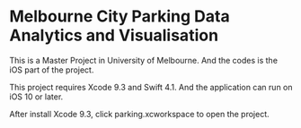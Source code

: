# Melbourne City Parking Data Analytics and Visualisation

This is a Master Project in University of Melbourne. And the codes is the iOS part of the project.

This project requires Xcode 9.3 and Swift 4.1. And the application can run on iOS 10 or later.

After install Xcode 9.3, click parking.xcworkspace to open the project.

